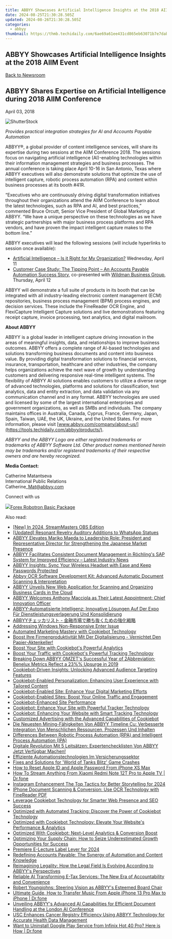 ```yaml
---
title: ABBYY Showcases Artificial Intelligence Insights at the 2018 AIIM Event
date: 2024-08-25T21:30:28.505Z
updated: 2024-08-26T21:30:28.505Z
categories:
  - abbyy
thumbnail: https://thmb.techidaily.com/6ae69a61ee431cd865eb63071b7e7dab33df662eeb4d068d44c620780bca6c82.jpeg
---
```


## ABBYY Showcases Artificial Intelligence Insights at the 2018 AIIM Event

[Back to Newsroom](https://tools.techidaily.com/abbyy/products/)

## ABBYY Shares Expertise on Artificial Intelligence during 2018 AIIM Conference

April 03, 2018

![ShutterStock](https://content.abbyy.com/-/media/project/abbyy/abbyy/branchtemplates/shutterstock_1272462163_1296-x-729.jpg?h=729&iar=0&w=1296)

_Provides practical integration strategies for AI and Accounts Payable Automation_

ABBYY®, a global provider of content intelligence services, will share its expertise during two sessions at the AIIM Conference 2018\. The sessions focus on navigating artificial intelligence (AI)-enabling technologies within their information management strategies and business processes. The annual conference is taking place April 10-16 in San Antonio, Texas where ABBYY executives will also demonstrate solutions that optimize the use of intelligent capture, robotic process automation (RPA) and content within business processes at its booth #41R.

“Executives who are continuously driving digital transformation initiatives throughout their organizations attend the AIIM Conference to learn about the latest technologies, such as RPA and AI, and best practices,” commented Bruce Orcutt, Senior Vice President of Global Marketing at ABBYY. “We have a unique perspective on these technologies as we have strategic partnerships with major business process platforms and RPA vendors, and have proven the impact intelligent capture makes to the bottom line.”

ABBYY executives will lead the following sessions (will include hyperlinks to session once available):

* [Artificial Intelligence – Is it Right for My Organization?](https://www.aiimconference.com/agenda/session/236980 "AI - Is it right for my Organization?") Wednesday, April 11
* [Customer Case Study: The Tipping Point – An Accounts Payable Automation Success Story](https://www.aiimconference.com/agenda/session/230344 "Customer Story: the Tipping Point"), co-presented with [Wildman Business Group](https://tools.techidaily.com/abbyy/products/), Thursday, April 12

ABBYY will demonstrate a full suite of products in its booth that can be integrated with all industry-leading electronic content management (ECM) repositories, business process management (BPM) process engines, and decision services. These include the FineReader OCR Engine, and FlexiCapture Intelligent Capture solutions and live demonstrations featuring receipt capture, invoice processing, text analytics, and digital mailroom.

**About ABBYY**

ABBYY is a global leader in intelligent capture driving innovation in the areas of meaningful insights, data, and relationships to improve business outcomes. ABBYY offers a complete range of AI-based technologies and solutions transforming business documents and content into business value. By providing digital transformation solutions to financial services, insurance, transportation, healthcare and other industries, the company helps organizations achieve the next wave of growth by understanding customers and delivering responsive real-time intelligent systems. The flexibility of ABBYY AI solutions enables customers to utilize a diverse range of advanced technologies, platforms and solutions for classification, text analytics, data and entity extraction, and data validation via any communication channel and in any format. ABBYY technologies are used and licensed by some of the largest international enterprises and government organizations, as well as SMBs and individuals. The company maintains offices in Australia, Canada, Cyprus, France, Germany, Japan, Spain, Taiwan, UAE, the UK, Ukraine, and the United States. For more information, please visit [www.abbyy.com/company/about-us/](https://tools.techidaily.com/abbyy/products/).

  
_ABBYY and the ABBYY Logo are either registered trademarks or trademarks of ABBYY Software Ltd. Other product names mentioned herein may be trademarks and/or registered trademarks of their respective owners and are hereby recognized._

  
**Media Contact:**

Catherine Matantseva  
International Public Relations  
Catherine\_Mat@abbyy.com

  
Connect with us

<ins class="adsbygoogle"
     style="display:block"
     data-ad-format="autorelaxed"
     data-ad-client="ca-pub-7571918770474297"
     data-ad-slot="1223367746"></ins>



<ins class="adsbygoogle"
     style="display:block"
     data-ad-client="ca-pub-7571918770474297"
     data-ad-slot="8358498916"
     data-ad-format="auto"
     data-full-width-responsive="true"></ins>

<!-- affiliate ads begin -->
<a href="https://secure.2checkout.com/order/checkout.php?PRODS=4726960&QTY=1&AFFILIATE=108875&CART=1"><img src="https://secure.avangate.com/images/merchant/5f4f7141b65a730b4efb0e0d51f63e94/products/forexrobotronbox.gif" border="0">Forex Robotron Basic Package</a>
<!-- affiliate ads end -->
<span class="atpl-alsoreadstyle">Also read:</span>
<div><ul>
<li><a href="https://remote-screen-capture.techidaily.com/new-in-2024-streammasters-obs-edition/"><u>[New] In 2024, StreamMasters  OBS Edition</u></a></li>
<li><a href="https://fox-boxes.techidaily.com/updated-resonant-revelry-auditory-additions-to-whatsapp-statues/"><u>[Updated] Resonant Revelry  Auditory Additions to WhatsApp Statues</u></a></li>
<li><a href="https://solve-popular.techidaily.com/abbyy-elevates-mariko-maeda-to-leadership-role-president-and-representative-director-for-strengthening-the-japanese-market-presence/"><u>ABBYY Elevates Mariko Maeda to Leadership Role: President and Representative Director for Strengthening the Japanese Market Presence</u></a></li>
<li><a href="https://solve-popular.techidaily.com/abbyy-facilitates-consistent-document-management-in-rochlings-sap-system-for-improved-efficiency-latest-industry-news/"><u>ABBYY Facilitates Consistent Document Management in Röchling's SAP System for Improved Efficiency – Latest Industry News</u></a></li>
<li><a href="https://solve-popular.techidaily.com/abbyy-insights-sync-your-wireless-headset-with-ease-and-keep-passwords-protected/"><u>ABBYY Insights: Sync Your Wireless Headset with Ease and Keep Passwords Protected</u></a></li>
<li><a href="https://solve-popular.techidaily.com/abbyy-ocr-software-development-kit-advanced-automatic-document-scanning-and-interpretation/"><u>Abbyy OCR Software Development Kit: Advanced Automatic Document Scanning & Interpretation</u></a></li>
<li><a href="https://solve-popular.techidaily.com/abbyy-unveils-new-web-application-for-scanning-and-organizing-business-cards-in-the-cloud/"><u>ABBYY Unveils New Web Application for Scanning and Organizing Business Cards in the Cloud</u></a></li>
<li><a href="https://solve-popular.techidaily.com/abbyy-welcomes-anthony-macciola-as-their-latest-appointment-chief-innovation-officer/"><u>ABBYY Welcomes Anthony Macciola as Their Latest Appointment: Chief Innovation Officer</u></a></li>
<li><a href="https://solve-popular.techidaily.com/abbyy-automatisierte-intelligenz-innovative-losungen-auf-der-expo-fur-dienstleistungsverlagerung-und-konsolidierung/"><u>ABBYY-Automatisierte Intelligenz: Innovative Lösungen Auf Der Expo Für Dienstleistungsverlagerung Und Konsolidierung</u></a></li>
<li><a href="https://solve-popular.techidaily.com/1724313274377-abbyy/"><u>ABBYYチェッカリスト - 金融市場で勝ち抜くための強化戦略</u></a></li>
<li><a href="https://driver-error.techidaily.com/addressing-windows-non-responsive-enter-issue/"><u>Addressing Windows Non-Responsive Enter Issue</u></a></li>
<li><a href="https://solve-popular.techidaily.com/automated-marketing-mastery-with-cookiebot-technology/"><u>Automated Marketing Mastery with Cookiebot Technology</u></a></li>
<li><a href="https://solve-popular.techidaily.com/boost-ihre-firmenproduktivitat-mit-der-digitalisierung-vernichtet-den-papier-aktenkeller/"><u>Boost Ihre Firmenproduktivität Mit Der Digitalisierung - Vernichtet Den Papier-Aktenkeller!</u></a></li>
<li><a href="https://solve-popular.techidaily.com/boost-your-site-with-cookiebots-powerful-analytics/"><u>Boost Your Site with Cookiebot's Powerful Analytics</u></a></li>
<li><a href="https://solve-popular.techidaily.com/boost-your-traffic-with-cookiebots-powerful-tracking-technology/"><u>Boost Your Traffic with Cookiebot's Powerful Tracking Technology</u></a></li>
<li><a href="https://solve-popular.techidaily.com/breaking-down-abbyy-omzets-successful-year-of-2abbreviation-benelux-metrics-reflect-a-23-upsurge-in-2019/"><u>Breaking Down ABBYY OMZET's Successful Year of 2Abbreviation; Benelux Metrics Reflect a 23%% Upsurge in 2019</u></a></li>
<li><a href="https://solve-popular.techidaily.com/cookiebot-driven-insights-unlocking-advanced-audience-targeting-features/"><u>Cookiebot-Driven Insights: Unlocking Advanced Audience Targeting Features</u></a></li>
<li><a href="https://solve-popular.techidaily.com/cookiebot-enabled-personalization-enhancing-user-experience-with-tailored-content/"><u>Cookiebot-Enabled Personalization: Enhancing User Experience with Tailored Content</u></a></li>
<li><a href="https://solve-popular.techidaily.com/cookiebot-enabled-site-enhance-your-digital-marketing-efforts/"><u>Cookiebot-Enabled Site: Enhance Your Digital Marketing Efforts</u></a></li>
<li><a href="https://solve-popular.techidaily.com/cookiebot-enabled-sites-boost-your-online-traffic-and-engagement/"><u>Cookiebot-Enabled Sites: Boost Your Online Traffic and Engagement</u></a></li>
<li><a href="https://solve-popular.techidaily.com/cookiebot-enhanced-site-performance/"><u>Cookiebot-Enhanced Site Performance</u></a></li>
<li><a href="https://solve-popular.techidaily.com/cookiebot-enhance-your-site-with-powerful-tracker-technology/"><u>Cookiebot: Enhance Your Site with Powerful Tracker Technology</u></a></li>
<li><a href="https://solve-popular.techidaily.com/cookiebot-enhancing-your-website-with-smart-tracking-technology/"><u>Cookiebot: Enhancing Your Website with Smart Tracking Technology</u></a></li>
<li><a href="https://solve-popular.techidaily.com/customized-advertising-with-the-advanced-capabilities-of-cookiebot/"><u>Customized Advertising with the Advanced Capabilities of Cookiebot</u></a></li>
<li><a href="https://solve-popular.techidaily.com/die-neuesten-mining-fahigkeiten-von-abbyy-timeline-cu-verbesserte-integration-von-menschlichen-ressourcen-prozessen-und-inhalten/"><u>Die Neuesten Mining-Fähigkeiten Von ABBYY Timeline Cu: Verbesserte Integration Von Menschlichen Ressourcen, Prozessen Und Inhalten</u></a></li>
<li><a href="https://solve-popular.techidaily.com/differences-between-robotic-process-automation-rpa-and-intelligent-process-automation-ipa/"><u>Differences Between Robotic Process Automation (RPA) and Intelligent Process Automation (IPA)</u></a></li>
<li><a href="https://solve-popular.techidaily.com/digitale-revolution-mit-5-leitsatzen-expertenchecklisten-von-abbyy-jetzt-verfugbar-machen/"><u>Digitale Revolution Mit 5 Leitsätzen: Expertenchecklisten Von ABBYY Jetzt Verfügbar Machen!</u></a></li>
<li><a href="https://solve-popular.techidaily.com/effiziente-automationstechnologien-im-versicherungssektor/"><u>Effiziente Automa­tionstechnologien Im Versicherungssektor</u></a></li>
<li><a href="https://win-solutions.techidaily.com/fixes-and-solutions-for-world-of-tanks-blitz-game-crashes/"><u>Fixes and Solutions for 'World of Tanks Blitz' Game Crashes</u></a></li>
<li><a href="https://apple-account.techidaily.com/how-to-reset-apple-id-and-apple-password-from-iphone-xs-max-by-drfone-ios/"><u>How to Reset Apple ID and Apple Password From iPhone XS Max</u></a></li>
<li><a href="https://screen-mirror.techidaily.com/how-to-stream-anything-from-xiaomi-redmi-note-12t-pro-to-apple-tv-drfone-by-drfone-android/"><u>How To Stream Anything From Xiaomi Redmi Note 12T Pro to Apple TV | Dr.fone</u></a></li>
<li><a href="https://instagram-video-recordings.techidaily.com/instagram-enhancement-the-top-tactics-for-better-storytelling-for-2024/"><u>Instagram Enhancement  The Top Tactics for Better Storytelling for 2024</u></a></li>
<li><a href="https://solve-popular.techidaily.com/iphone-document-scanning-and-conversion-use-ocr-technology-with-finereader-pdf/"><u>IPhone Document Scanning & Conversion: Use OCR Technology with FineReader PDF</u></a></li>
<li><a href="https://solve-popular.techidaily.com/leverage-cookiebot-technology-for-smarter-web-presence-and-seo-success/"><u>Leverage Cookiebot Technology for Smarter Web Presence and SEO Success</u></a></li>
<li><a href="https://solve-popular.techidaily.com/optimized-with-automated-tracking-discover-the-power-of-cookiebot-technology/"><u>Optimized with Automated Tracking: Discover the Power of Cookiebot Technology</u></a></li>
<li><a href="https://solve-popular.techidaily.com/optimized-with-cookiebot-technology-elevate-your-websites-performance-and-analytics/"><u>Optimized with Cookiebot Technology: Elevate Your Website's Performance & Analytics</u></a></li>
<li><a href="https://solve-popular.techidaily.com/optimized-with-cookiebot-next-level-analytics-and-conversion-boost/"><u>Optimized With Cookiebot: Next-Level Analytics & Conversion Boost</u></a></li>
<li><a href="https://solve-popular.techidaily.com/optimizing-your-supply-chain-how-to-seize-underestimated-growth-opportunities-for-success/"><u>Optimizing Your Supply Chain: How to Seize Underestimated Growth Opportunities for Success</u></a></li>
<li><a href="https://extra-approaches.techidaily.com/premiere-e-lecture-label-lever-for-2024/"><u>Premiere E-Lecture Label Lever for 2024</u></a></li>
<li><a href="https://solve-popular.techidaily.com/redefining-accounts-payable-the-synergy-of-automation-and-content-knowledge/"><u>Redefining Accounts Payable: The Synergy of Automation and Content Knowledge</u></a></li>
<li><a href="https://solve-popular.techidaily.com/reimagining-legality-how-the-legal-field-is-evolving-according-to-abbyys-perspectives/"><u>Reimagining Legality: How the Legal Field Is Evolving According to ABBYY's Perspectives</u></a></li>
<li><a href="https://solve-popular.techidaily.com/reliable-ai-transforming-e-tax-services-the-new-era-of-accountability-and-convenience/"><u>Reliable AI Transforming E-Tax Services: The New Era of Accountability and Convenience</u></a></li>
<li><a href="https://solve-popular.techidaily.com/robert-youngjohns-steering-vision-as-abbyys-esteemed-board-chair/"><u>Robert Youngjohns: Steering Vision as ABBYY's Esteemed Board Chair</u></a></li>
<li><a href="https://iphone-transfer.techidaily.com/ultimate-guide-how-to-transfer-music-from-apple-iphone-13-pro-max-to-iphone-drfone-by-drfone-transfer-from-ios/"><u>Ultimate Guide, How to Transfer Music From Apple iPhone 13 Pro Max to iPhone | Dr.fone</u></a></li>
<li><a href="https://solve-popular.techidaily.com/unveiling-abbyys-advanced-ai-capabilities-for-efficient-document-handling-at-the-london-ai-conference/"><u>Unveiling ABBYY's Advanced AI Capabilities for Efficient Document Handling at the London AI Conference</u></a></li>
<li><a href="https://solve-popular.techidaily.com/usc-enhances-cancer-registry-efficiency-using-abbyy-technology-for-accurate-health-data-management/"><u>USC Enhances Cancer Registry Efficiency Using ABBYY Technology for Accurate Health Data Management</u></a></li>
<li><a href="https://howto.techidaily.com/want-to-uninstall-google-play-service-from-infinix-hot-40-pro-here-is-how-drfone-by-drfone-fix-android-problems-fix-android-problems/"><u>Want to Uninstall Google Play Service from Infinix Hot 40 Pro? Here is How | Dr.fone</u></a></li>
</ul></div>
